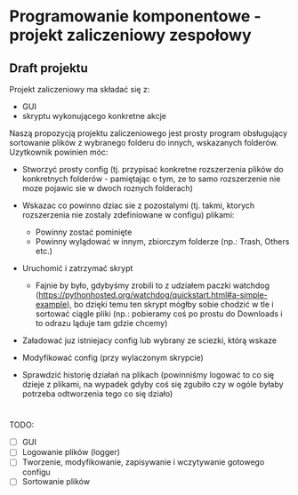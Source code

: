 # Programowanie komponentowe - projekt zaliczeniowy zespołowy


## Draft projektu

Projekt zaliczeniowy ma składać się z:
- GUI
- skryptu wykonującego konkretne akcje

Naszą propozycją projektu zaliczeniowego jest prosty program obsługujący sortowanie plików z wybranego folderu do innych, wskazanych folderów. Uzytkownik powinien móc:

- Stworzyć prosty config (tj. przypisać konkretne rozszerzenia plików do konkretnych folderów - pamiętając o tym, ze to samo rozszerzenie nie moze pojawic sie w dwoch roznych folderach)
- Wskazac co powinno dziac sie z pozostalymi (tj. takmi, ktorych rozszerzenia nie zostaly zdefiniowane w configu) plikami:
    - Powinny zostać pominięte
    - Powinny wylądować w innym, zbiorczym folderze (np.: Trash, Others etc.)
- Uruchomić i zatrzymać skrypt
    - Fajnie by było, gdybyśmy zrobili to z udziałem paczki watchdog (https://pythonhosted.org/watchdog/quickstart.html#a-simple-example), bo dzięki temu ten skrypt mógłby sobie chodzić w tle i sortować ciągle pliki (np.: pobieramy coś po prostu do Downloads i to odrazu ląduje tam gdzie chcemy)
    
- Załadować juz istniejacy config lub wybrany ze sciezki, którą wskaze
- Modyfikować config (przy wylaczonym skrypcie)
- Sprawdzić historię działań na plikach (powinniśmy logować to co się dzieje z plikami, na wypadek gdyby coś się zgubiło czy w ogóle byłaby potrzeba odtworzenia tego co się działo)


# 

TODO:
- [ ] GUI
- [ ] Logowanie plików (logger)
- [ ] Tworzenie, modyfikowanie, zapisywanie i wczytywanie gotowego configu
- [ ] Sortowanie plików